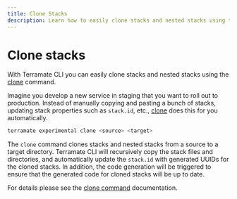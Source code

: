 ```yaml
---
title: Clone Stacks
description: Learn how to easily clone stacks and nested stacks using the terramate clone command.
---
```


# Clone stacks

With Terramate CLI you can easily clone stacks and nested stacks using the [clone](../reference/cmdline/experimental/experimental-clone.md) command.

Imagine you develop a new service in staging that you want to roll out to production. Instead of manually copying and
pasting a bunch of stacks, updating stack properties such as `stack.id`, etc., [clone](../reference/cmdline/experimental/experimental-clone.md) does this
for you automatically.

```sh
terramate experimental clone <source> <target>
```

The `clone` command clones stacks and nested stacks from a source to a target directory. Terramate CLI will recursively
copy the stack files and directories, and automatically update the `stack.id` with generated UUIDs for the cloned stacks.
In addition, the code generation will be triggered to ensure that the generated code for cloned stacks will be up to date.

For details please see the [clone command](../reference/cmdline/experimental/experimental-clone.md) documentation.
